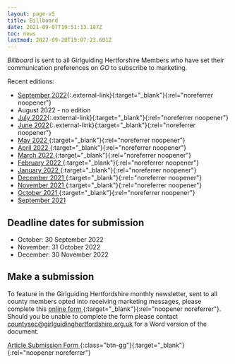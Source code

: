 ```yaml
---
layout: page-v5
title: Billboard
date: 2021-09-07T19:51:13.187Z
toc: news
lastmod: 2022-09-20T19:07:23.601Z
---
```


_Billboard_ is sent to all Girlguiding Hertforshire Members who have set their communication preferences on _GO_ to subscribe to marketing.

Recent editions:

- [September 2022](https://mailchi.mp/d76fe1dec005/sept-2022-billboard-13506144){:.external-link}{:target="_blank"}{:rel="noreferrer noopener"}
- August 2022 - no edition
- [July 2022](https://mailchi.mp/6407b730a1e6/july-2022-billboard-13503552){:.external-link}{:target="_blank"}{:rel="noreferrer noopener"}
- [June 2022](https://mailchi.mp/586f9b294f22/june-2022-billboard-13502192){:.external-link}{:target="_blank"}{:rel="noreferrer noopener"}
- [May 2022 <i class="fa fa-external-link"></i>](https://mailchi.mp/19c64a151e40/may-2022-billboard-13497112){:target="_blank"}{:rel="noreferrer noopener"}
- [April 2022 <i class="fa fa-external-link"></i>](https://mailchi.mp/68a62c9920e7/april-2022-billboard-13450640){:target="_blank"}{:rel="noreferrer noopener"}
- [March 2022 <i class="fa fa-external-link"></i>](https://mailchi.mp/29e184bd9d33/march-2022-billboard-13447924){:target="_blank"}{:rel="noreferrer noopener"}
- [February 2022 <i class="fa fa-external-link"></i>](https://mailchi.mp/1c4050de964e/feb-2022-billboard-6537356){:target="_blank"}{:rel="noreferrer noopener"}
- [January 2022 <i class="fa fa-external-link"></i>](https://mailchi.mp/5f7bc6af2310/jan-2022-billboard-6534420){:target="_blank"}{:rel="noreferrer noopener"}
- [December 2021 <i class="fa fa-external-link"></i>](https://mailchi.mp/38a6694a010d/dec-2021-billboard-6529040){:target="_blank"}{:rel="noreferrer noopener"}
- [November 2021 <i class="fa fa-external-link"></i>](https://mailchi.mp/727accb72bee/nov-2021-billboard-6525976){:target="_blank"}{:rel="noreferrer noopener"}
- [October 2021 <i class="fa fa-external-link"></i>](https://mailchi.mp/2efbb058862e/oct-2021-billboard-6520952){:target="_blank"}{:rel="noreferrer noopener"}
- [September 2021 <i class="fa fa-file-pdf-o"></i>](/assets/docs/september-2021-newsletter.pdf)

## Deadline dates for submission

- October: 30 September 2022
- November: 31 October 2022
- December: 30 November 2022

## Make a submission

To feature in the Girlguiding Hertfordshire monthly newsletter, sent to all county members opted into receiving marketing messages, please complete this [online form  <i class="fa fa-external-link"></i>](https://forms.office.com/Pages/ResponsePage.aspx?id=3yob_CzTykeMNWNnWM6OwYCE4GYtXJ9Ogtjv7oAM_iJUMENVSEM5TEFGQUNVQ1BERklIT0ozUzcwMi4u){:target="_blank"}{:rel="noopener noreferrer"}.  Should you be unable to complete the form please contact <countysec@girlguidinghertfordshire.org.uk> for a Word version of the document.

[Article Submission Form <i class="fa fa-external-link"></i>](https://forms.office.com/Pages/ResponsePage.aspx?id=3yob_CzTykeMNWNnWM6OwYCE4GYtXJ9Ogtjv7oAM_iJUMENVSEM5TEFGQUNVQ1BERklIT0ozUzcwMi4u){:class="btn-gg"}{:target="_blank"}{:rel="noopener noreferrer"}

